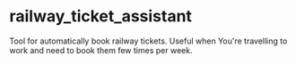 # railway_ticket_assistant
Tool for automatically book railway tickets. Useful when You're travelling to work and need to book them few times per week.
